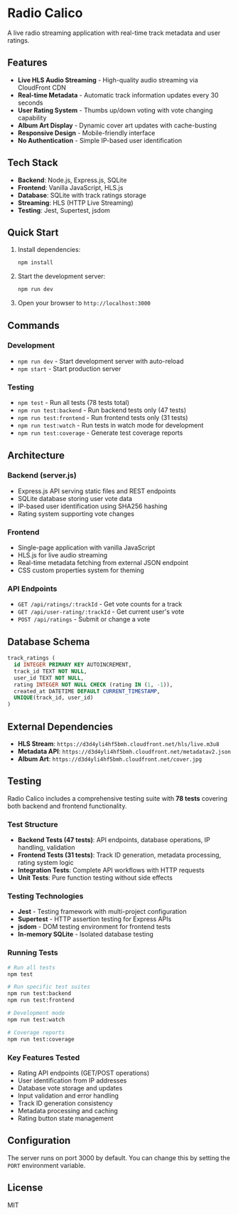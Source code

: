 # Radio Calico

A live radio streaming application with real-time track metadata and user ratings.

## Features

- **Live HLS Audio Streaming** - High-quality audio streaming via CloudFront CDN
- **Real-time Metadata** - Automatic track information updates every 30 seconds
- **User Rating System** - Thumbs up/down voting with vote changing capability
- **Album Art Display** - Dynamic cover art updates with cache-busting
- **Responsive Design** - Mobile-friendly interface
- **No Authentication** - Simple IP-based user identification

## Tech Stack

- **Backend**: Node.js, Express.js, SQLite
- **Frontend**: Vanilla JavaScript, HLS.js
- **Database**: SQLite with track ratings storage
- **Streaming**: HLS (HTTP Live Streaming)
- **Testing**: Jest, Supertest, jsdom

## Quick Start

1. Install dependencies:
   ```bash
   npm install
   ```

2. Start the development server:
   ```bash
   npm run dev
   ```

3. Open your browser to `http://localhost:3000`

## Commands

### Development
- `npm run dev` - Start development server with auto-reload
- `npm start` - Start production server

### Testing
- `npm test` - Run all tests (78 tests total)
- `npm run test:backend` - Run backend tests only (47 tests)
- `npm run test:frontend` - Run frontend tests only (31 tests)
- `npm run test:watch` - Run tests in watch mode for development
- `npm run test:coverage` - Generate test coverage reports

## Architecture

### Backend (server.js)
- Express.js API serving static files and REST endpoints
- SQLite database storing user vote data
- IP-based user identification using SHA256 hashing
- Rating system supporting vote changes

### Frontend
- Single-page application with vanilla JavaScript
- HLS.js for live audio streaming
- Real-time metadata fetching from external JSON endpoint
- CSS custom properties system for theming

### API Endpoints
- `GET /api/ratings/:trackId` - Get vote counts for a track
- `GET /api/user-rating/:trackId` - Get current user's vote
- `POST /api/ratings` - Submit or change a vote

## Database Schema

```sql
track_ratings (
  id INTEGER PRIMARY KEY AUTOINCREMENT,
  track_id TEXT NOT NULL,
  user_id TEXT NOT NULL,
  rating INTEGER NOT NULL CHECK (rating IN (1, -1)),
  created_at DATETIME DEFAULT CURRENT_TIMESTAMP,
  UNIQUE(track_id, user_id)
)
```

## External Dependencies

- **HLS Stream**: `https://d3d4yli4hf5bmh.cloudfront.net/hls/live.m3u8`
- **Metadata API**: `https://d3d4yli4hf5bmh.cloudfront.net/metadatav2.json`
- **Album Art**: `https://d3d4yli4hf5bmh.cloudfront.net/cover.jpg`

## Testing

Radio Calico includes a comprehensive testing suite with **78 tests** covering both backend and frontend functionality.

### Test Structure
- **Backend Tests (47 tests)**: API endpoints, database operations, IP handling, validation
- **Frontend Tests (31 tests)**: Track ID generation, metadata processing, rating system logic
- **Integration Tests**: Complete API workflows with HTTP requests
- **Unit Tests**: Pure function testing without side effects

### Testing Technologies
- **Jest** - Testing framework with multi-project configuration
- **Supertest** - HTTP assertion testing for Express APIs
- **jsdom** - DOM testing environment for frontend tests
- **In-memory SQLite** - Isolated database testing

### Running Tests
```bash
# Run all tests
npm test

# Run specific test suites
npm run test:backend
npm run test:frontend

# Development mode
npm run test:watch

# Coverage reports
npm run test:coverage
```

### Key Features Tested
- Rating API endpoints (GET/POST operations)
- User identification from IP addresses
- Database vote storage and updates
- Input validation and error handling
- Track ID generation consistency
- Metadata processing and caching
- Rating button state management

## Configuration

The server runs on port 3000 by default. You can change this by setting the `PORT` environment variable.

## License

MIT